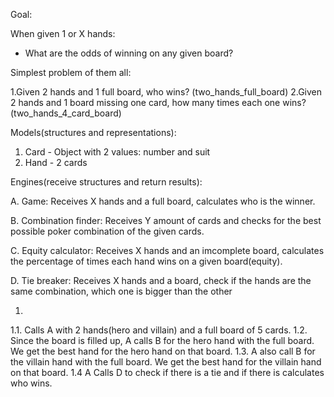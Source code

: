 Goal:

When given 1 or X hands:

- What are the odds of winning on any given board?

Simplest problem of them all:

1.Given 2 hands and 1 full board, who wins? (two_hands_full_board)
2.Given 2 hands and 1 board missing one card, how many times each one wins? (two_hands_4_card_board)

Models(structures and representations):

1. Card - Object with 2 values: number and suit
2. Hand - 2 cards

Engines(receive structures and return results):

A. Game: Receives X hands and a full board, calculates who is the winner.

B. Combination finder: Receives Y amount of cards and checks for the best possible poker combination of the given cards.

C. Equity calculator: Receives X hands and an imcomplete board, calculates the percentage of times each hand wins on a given board(equity).

D. Tie breaker: Receives X hands and a board, check if the hands are the same combination, which one is bigger than the other

1.
1.1. Calls A with 2 hands(hero and villain) and a full board of 5 cards.
1.2. Since the board is filled up, A calls B for the hero hand with the full board. We get the best hand for the hero hand on that board.
1.3. A also call B for the villain hand with the full board. We get the best hand for the villain hand on that board.
1.4 A Calls D to check if there is a tie and if there is calculates who wins.

